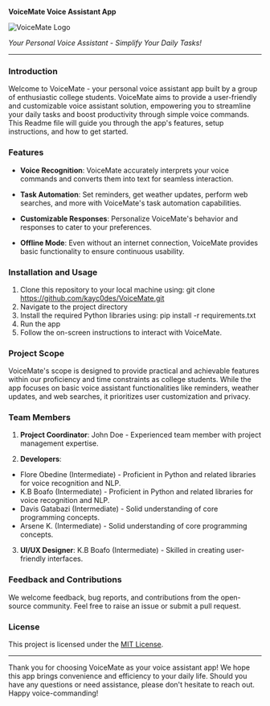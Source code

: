 **VoiceMate Voice Assistant App**

![VoiceMate Logo](link_to_logo_image)

*Your Personal Voice Assistant - Simplify Your Daily Tasks!*

---

### Introduction

Welcome to VoiceMate - your personal voice assistant app built by a group of enthusiastic college students. VoiceMate aims to provide a user-friendly and customizable voice assistant solution, empowering you to streamline your daily tasks and boost productivity through simple voice commands. This Readme file will guide you through the app's features, setup instructions, and how to get started.

### Features

- **Voice Recognition**: VoiceMate accurately interprets your voice commands and converts them into text for seamless interaction.

- **Task Automation**: Set reminders, get weather updates, perform web searches, and more with VoiceMate's task automation capabilities.

- **Customizable Responses**: Personalize VoiceMate's behavior and responses to cater to your preferences.

- **Offline Mode**: Even without an internet connection, VoiceMate provides basic functionality to ensure continuous usability.

### Installation and Usage

1. Clone this repository to your local machine using: git clone https://github.com/kayc0des/VoiceMate.git
2. Navigate to the project directory
3. Install the required Python libraries using: pip install -r requirements.txt
4. Run the app
5. Follow the on-screen instructions to interact with VoiceMate.

### Project Scope

VoiceMate's scope is designed to provide practical and achievable features within our proficiency and time constraints as college students. While the app focuses on basic voice assistant functionalities like reminders, weather updates, and web searches, it prioritizes user customization and privacy.

### Team Members

1. **Project Coordinator**: John Doe - Experienced team member with project management expertise.

2. **Developers**:
- Flore Obedine (Intermediate) - Proficient in Python and related libraries for voice recognition and NLP.
- K.B Boafo (Intermediate) - Proficient in Python and related libraries for voice recognition and NLP.
- Davis Gatabazi (Intermediate) - Solid understanding of core programming concepts.
- Arsene K. (Intermediate) - Solid understanding of core programming concepts.

3. **UI/UX Designer**: K.B Boafo (Intermediate) - Skilled in creating user-friendly interfaces.

### Feedback and Contributions

We welcome feedback, bug reports, and contributions from the open-source community. Feel free to raise an issue or submit a pull request.

### License

This project is licensed under the [MIT License](LICENSE).

---

Thank you for choosing VoiceMate as your voice assistant app! We hope this app brings convenience and efficiency to your daily life. Should you have any questions or need assistance, please don't hesitate to reach out. Happy voice-commanding! 
